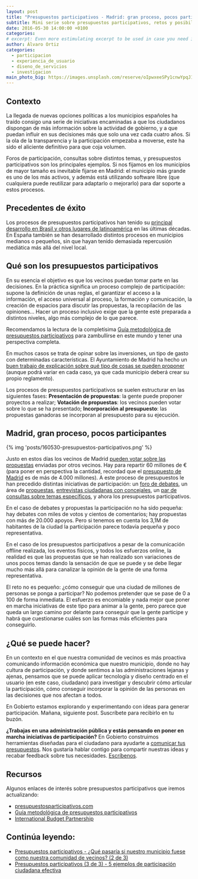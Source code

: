 ```yaml
---
layout: post
title: "Presupuestos participativos - Madrid: gran proceso, pocos participantes ¿Qué más se puede hacer? (1 de 3)"
subtitle: Mini serie sobre presupuestos participativos, retos y posibilidades para articular la participación
date: 2016-05-30 14:00:00 +0100
categories:
# excerpt: Even more estimulating excerpt to be used in case you need it.
author: Álvaro Ortiz
categories:
  - participacion
  - experiencia_de_usuario
  - diseno_de_servicios
  - investigacion
main_photo_big: https://images.unsplash.com/reserve/oIpwxeeSPy1cnwYpqJ1w_Dufer%20Collateral%20test.jpg?crop=entropy&fit=crop&fm=jpg&h=900&ixjsv=2.1.0&ixlib=rb-0.3.5&q=80&w=1600
---
```


## Contexto

La llegada de nuevas opciones políticas a los municipios españoles ha traído consigo una serie de iniciativas encaminadas a que los ciudadanos dispongan de más información sobre la actividad de gobierno, y a que puedan influir en sus decisiones más que solo una vez cada cuatro años. Si la ola de la transparencia y la participación empezaba a moverse, este ha sido el aliciente definitivo para que coja volumen.

Foros de participación, consultas sobre distintos temas, y presupuestos participativos son los principales ejemplos. Si nos fijamos en los municipios de mayor tamaño es inevitable fijarse en Madrid: el municipio más grande es uno de los más activos, y además está utilizando software libre (que cualquiera puede reutilizar para adaptarlo o mejorarlo) para dar soporte a estos procesos.

## Precedentes de éxito

Los procesos de presupuestos participativos han tenido su [principal desarrollo en Brasil y otros lugares de latinoamérica](https://es.wikipedia.org/wiki/Presupuesto_participativo#Presupuestos_Participativos_en_Porto_Alegre) en las últimas décadas. En España también se han desarrollado distintos procesos en municipios medianos o pequeños, sin que hayan tenido demasiada repercusión mediática más allá del nivel local.


## Qué son los presupuestos participativos

En su esencia el objetivo es que los vecinos puedan tomar parte en las decisiones. En la práctica significa un proceso complejo de participación: supone la definición de unas reglas, el garantizar el acceso a la información, el acceso universal al proceso, la formación y comunicación, la creación de espacios para discutir las propuestas, la recopilación de las opiniones... Hacer un proceso inclusivo exige que la gente esté preparada a distintos niveles, algo más complejo de lo que parece.

Recomendamos la lectura de la completísima [Guía metodológica de presupuestos participativos](http://www.presupuestosparticipativos.com/Gu%C3%ADa-metodol%C3%B3gica-de-presupuestos-partic/_C3VTDDatmVEmYYYsYdvRIsil_ngZxyrxbR-Co1vM8dPZXii7nhO1eoDdtJ5vvY_Q) para zambullirse en este mundo y tener una perspectiva completa.

En muchos casos se trata de opinar sobre las inversiones, un tipo de gasto con determinadas características. El Ayuntamiento de Madrid ha hecho un [buen trabajo de explicación sobre qué tipo de cosas se pueden proponer](https://decide.madrid.es/participatory_budget_info#21) (aunque podrá variar en cada caso, ya que cada municipio deberá crear su propio reglamento).

Los procesos de presupuestos participativos se suelen estructurar en las siguientes fases: **Presentación de propuestas**: la gente puede proponer proyectos a realizar; **Votación de propuestas**: los vecinos pueden votar sobre lo que se ha presentado; **Incorporación al presupuesto**: las propuestas ganadoras se incorporan al presupuesto para su ejecución.


## Madrid, gran proceso, pocos participantes

{% img 'posts/160530-presupuestos-participativos.png' %}

Justo en estos días los vecinos de Madrid [pueden votar sobre las propuestas](https://decide.madrid.es/participatory_budget) enviadas por otros vecinos. Hay para repartir 60 millones de € (para poner en perspectiva la cantidad, recordad que el [presupuesto de Madrid](https://presupuestos.gobierto.es/places/madrid/2015) es de más de 4.000 millones). A este proceso de presupuestos le han precedido distintas iniciativas de participación: un [foro de debates](https://decide.madrid.es/debates), un área de [propuestas](https://decide.madrid.es/proposals), [entrevistas ciudadanas con concejales](https://decide.madrid.es/debates?order=created_at&page=1&search=%23T%C3%BAPreguntas&utf8=%E2%9C%93), un [par de consultas sobre temas específicos](), y ahora los presupuestos participativos.

En el caso de debates y propuestas la participación no ha sido pequeña: hay debates con miles de votos y cientos de comentarios; hay propuestas con más de 20.000 apoyos. Pero si tenemos en cuenta los 3,1M de habitantes de la ciudad la participación parece todavía pequeña y poco representativa.

En el caso de los presupuestos participativos a pesar de la comunicación offline realizada, los eventos físicos, y todos los esfuerzos online, la realidad es que las propuestas que se han realizado son variaciones de unos pocos temas dando la sensación de que se puede y se debe llegar mucho más allá para canalizar la opinión de la gente de una forma representativa.

El reto no es pequeño: ¿cómo conseguir que una ciudad de millones de personas se ponga a participar? No podemos pretender que se pase de 0 a 100 de forma inmediata. El esfuerzo es encomiable y nada mejor que poner en marcha iniciativas de este tipo para animar a la gente, pero parece que queda un largo camino por delante para conseguir que la gente participe y habrá que cuestionarse cuáles son las formas más eficientes para conseguirlo.


## ¿Qué se puede hacer?

En un contexto en el que nuestra comunidad de vecinos es más proactiva comunicando información económica que nuestro municipio, donde no hay cultura de participación, y donde sentimos a las administraciones lejanas y ajenas, pensamos que se puede aplicar tecnología y diseño centrado en el usuario (en este caso, ciudadano) para investigar y descubrir cómo articular la participación, cómo conseguir incorporar la opinión de las personas en las decisiones que nos afectan a todos.

En Gobierto estamos explorando y experimentando con ideas para generar participación. Mañana, siguiente post. Suscríbete para recibirlo en tu buzón.

**¿Trabajas en una administración pública y estás pensando en poner en marcha iniciativas de participación?** En Gobierto construimos herramientas diseñadas para el ciudadano para ayudarte a [comunicar tus presupuestos](/visualizacion_presupuestos_municipales). Nos gustaría hablar contigo para compartir nuestras ideas y recabar feedback sobre tus necesidades. [Escríbenos](mailto:abre@gobierto.es).



## Recursos

Algunos enlaces de interés sobre presupuestos participativos que iremos actualizando:

- [presupuestosparticipativos.com](http://presupuestosparticipativos.com)
- [Guía metodológica de presupuestos participativos](http://www.presupuestosparticipativos.com/Gu%C3%ADa-metodol%C3%B3gica-de-presupuestos-partic/_C3VTDDatmVEmYYYsYdvRIsil_ngZxyrxbR-Co1vM8dPZXii7nhO1eoDdtJ5vvY_Q)
- [International Budget Partnership](http://www.internationalbudget.org/)

## Continúa leyendo:

- [Presupuestos participativos - ¿Qué pasaría si nuestro municipio fuese como nuestra comunidad de vecinos? (2 de 3)](http://localhost:5000/blog/20160602-presupuestos-participativos-retos-alternativas.html)
- [Presupuestos participativos (3 de 3) - 5 ejemplos de participación ciudadana efectiva](/blog/20160606-presupuestos-participativos-herramientas.html)
